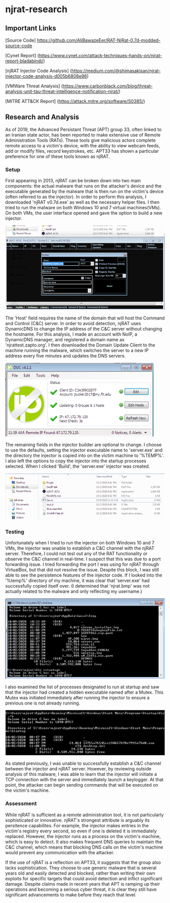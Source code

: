 # njrat-research

## Important Links

[Source Code] https://github.com/AliBawazeEer/RAT-NjRat-0.7d-modded-source-code

[Cynet Report] (https://www.cynet.com/attack-techniques-hands-on/njrat-report-bladabindi/)

[njRAT Injector Code Analysis] (https://medium.com/@shimasakisan/njrat-injector-code-analysis-d005b6808e96)

[VMWare Threat Analysis] (https://www.carbonblack.com/blog/threat-analysis-unit-tau-threat-intelligence-notification-njrat/)

[MITRE ATT&CK Report] (https://attack.mitre.org/software/S0385/)
                         

## Research and Analysis

  As of 2019, the Advanced Persistant Threat (APT) group 33, often linked to an Iranian state actor, has been reported to make extensive use of Remote Administration Tools (RATs). These tools give malicious actors complete remote access to a victim's device, with the ability to view webcam feeds, add or modify files, record keystrokes, etc. APT33 has shown a particular preference for one of these tools known as njRAT.
  
### Setup

  First appearing in 2013, njRAT can be broken down into two main components: the actual malware that runs on the attacker's device and the executable generated by the malware that is then run on the victim's device (often referred to as the injector). In order to perform this analysis, I downloaded 'njRAT v0.7d.exe' as well as the necessary helper files. I then tried to run the malware on both Windows 10 and 7 virtual machines(VMs). On both VMs, the user interface opened and gave the option to build a new injector. 
  
![building njrat injector](https://github.com/joshtucker132/njrat-research/blob/master/screenshots/building-injector.png?raw=true)

  The 'Host' field requires the name of the domain that will host the Command and Control (C&C) server. In order to avoid detection, njRAT uses DynamicDNS to change the IP address of the C&C server without changing the hostname. For this analysis, I made an account with NoIP, a DynamicDNS manager, and registered a domain name as 'njrattest.zapto.org'. I then downloaded the Domain Update Client to the machine running the malware, which switches the server to a new IP address every five minutes and updates the DNS servers.
  
![domain update client](https://github.com/joshtucker132/njrat-research/blob/master/screenshots/duc.png?raw=true)

  The remaining fields in the injector builder are optional to change. I choose to use the defaults, setting the injector executable name to 'server.exe' and the directory the injector is copied into on the victim machine to '%TEMP%'. I also left the options to copy the injector into the startup processes selected. When I clicked 'Build', the 'server.exe' injector was created.
  
![injector created](https://github.com/joshtucker132/njrat-research/blob/master/screenshots/injector-created.png?raw=true)

### Testing

Unfortunately when I tried to run the injector on both Windows 10 and 7 VMs, the injector was unable to establish a C&C channel with the njRAT server. Therefore, I could not test out any of the RAT functionality or observe the C&C channel in real-time. I suspect that this was due to a port forwarding issue. I tried forwarding the port I was using for njRAT through VirtualBox, but that did not resolve the issue. Despite this block, I was still able to see the persistence features of the injector code. If I looked into the '%temp%' directory of my machine, it was clear that 'server.exe' had successfully copied itself over. (I determined that 'njrat.bmp' was not actually related to the malware and only reflecting my username.)

![copying to temp](https://github.com/joshtucker132/njrat-research/blob/master/screenshots/copying-temp.png?raw=true)

I also examined the list of processes designated to run at startup and saw that the injector had created a hidden executable named after a Mutex. This Mutex was initiated immediately after running the injector to ensure a previous one is not already running.

![copying to startup](https://github.com/joshtucker132/njrat-research/blob/master/screenshots/startup-process.png?raw=true)

As stated previously, I was unable to successfully establish a C&C channel between the injector and njRAT server. However, by reviewing outside analysis of this malware, I was able to learn that the injector will initiate a TCP connection with the server and immediately launch a keylogger. At that point, the attacker can begin sending commands that will be executed on the victim's machine.

### Assessment

While njRAT is sufficient as a remote administration tool, it is not particularly sophisticated or innovative. njRAT's strongest attribute is arguably its persitence capabilites. For example, the injector makes entries in the victim's registry every second, so even if one is deleted it is immediately replaced. However, the injector runs as a process on the victim's machine, which is easy to detect. It also makes frequent DNS queries to maintain the C&C channel, which means that blocking DNS calls on the victim's machine would prevent any communication with the attacker. 

If the use of njRAT is a reflection on APT33, it suggests that the group also lacks sophistication. They choose to use generic malware that is several years old and easily detected and blocked, rather than writing their own exploits for specific targets that could avoid detection and inflict significant damage. Despite claims made in recent years that APT is ramping up their operations and becoming a serious cyber threat, it is clear they still have significant advancements to make before they reach that level.
